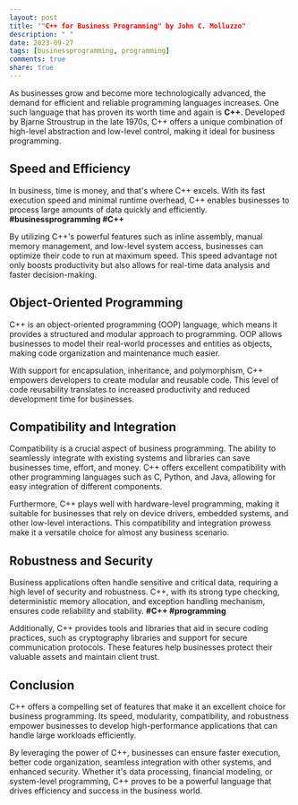 ```yaml
---
layout: post
title: ""C++ for Business Programming" by John C. Molluzzo"
description: " "
date: 2023-09-27
tags: [businessprogramming, programming]
comments: true
share: true
---
```


As businesses grow and become more technologically advanced, the demand for efficient and reliable programming languages increases. One such language that has proven its worth time and again is **C++**. Developed by Bjarne Stroustrup in the late 1970s, C++ offers a unique combination of high-level abstraction and low-level control, making it ideal for business programming.

## Speed and Efficiency

In business, time is money, and that's where C++ excels. With its fast execution speed and minimal runtime overhead, C++ enables businesses to process large amounts of data quickly and efficiently. **#businessprogramming #C++**

By utilizing C++'s powerful features such as inline assembly, manual memory management, and low-level system access, businesses can optimize their code to run at maximum speed. This speed advantage not only boosts productivity but also allows for real-time data analysis and faster decision-making.

## Object-Oriented Programming

C++ is an object-oriented programming (OOP) language, which means it provides a structured and modular approach to programming. OOP allows businesses to model their real-world processes and entities as objects, making code organization and maintenance much easier.

With support for encapsulation, inheritance, and polymorphism, C++ empowers developers to create modular and reusable code. This level of code reusability translates to increased productivity and reduced development time for businesses.

## Compatibility and Integration

Compatibility is a crucial aspect of business programming. The ability to seamlessly integrate with existing systems and libraries can save businesses time, effort, and money. C++ offers excellent compatibility with other programming languages such as C, Python, and Java, allowing for easy integration of different components.

Furthermore, C++ plays well with hardware-level programming, making it suitable for businesses that rely on device drivers, embedded systems, and other low-level interactions. This compatibility and integration prowess make it a versatile choice for almost any business scenario.

## Robustness and Security

Business applications often handle sensitive and critical data, requiring a high level of security and robustness. C++, with its strong type checking, deterministic memory allocation, and exception handling mechanism, ensures code reliability and stability. **#C++ #programming**

Additionally, C++ provides tools and libraries that aid in secure coding practices, such as cryptography libraries and support for secure communication protocols. These features help businesses protect their valuable assets and maintain client trust.

## Conclusion

C++ offers a compelling set of features that make it an excellent choice for business programming. Its speed, modularity, compatibility, and robustness empower businesses to develop high-performance applications that can handle large workloads efficiently.

By leveraging the power of C++, businesses can ensure faster execution, better code organization, seamless integration with other systems, and enhanced security. Whether it's data processing, financial modeling, or system-level programming, C++ proves to be a powerful language that drives efficiency and success in the business world.